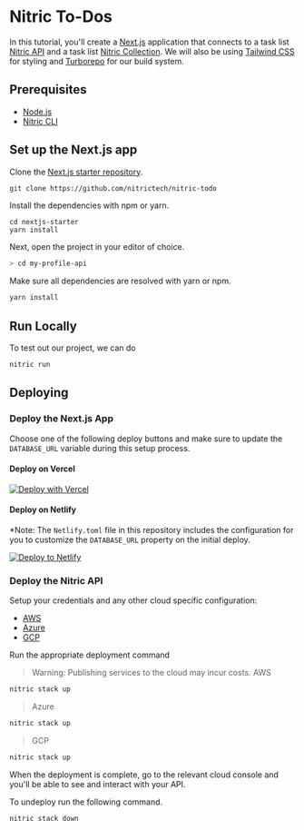 # Nitric To-Dos

In this tutorial, you'll create a [Next.js](https://nextjs.org/) application that connects to a task list [Nitric API](https://nitric.io/docs/apis) and a task list [Nitric Collection](https://nitric.io/docs/collections). We will also be using [Tailwind CSS](https://tailwindcss.com/) for styling and [Turborepo](https://turborepo.org/) for our build system.

## Prerequisites

- [Node.js](https://nodejs.org/en/download/)
- [Nitric CLI](https://nitric.io/docs/installation)

## Set up the Next.js app

Clone the [Next.js starter repository](https://github.com/nitrictech/nitric-todo).

```bash
git clone https://github.com/nitrictech/nitric-todo
```

Install the dependencies with npm or yarn.

```text
cd nextjs-starter
yarn install
```

Next, open the project in your editor of choice.

```bash
> cd my-profile-api
```

Make sure all dependencies are resolved with yarn or npm.

```bash
yarn install
```

## Run Locally

To test out our project, we can do

```bash
nitric run
```

## Deploying

### Deploy the Next.js App

Choose one of the following deploy buttons and make sure to update the `DATABASE_URL` variable during this setup process.

#### Deploy on Vercel

[![Deploy with Vercel](https://vercel.com/button)](https://vercel.com/new/clone?repository-url=https://github.com/nitrictech/nextjs-starter&env=DATABASE_URL)

#### Deploy on Netlify

\*Note: The `Netlify.toml` file in this repository includes the configuration for you to customize the `DATABASE_URL` property on the initial deploy.

[![Deploy to Netlify](https://www.netlify.com/img/deploy/button.svg)](https://app.netlify.com/start/deploy?repository=https://github.com/nitrictech/nextjs-starter)

### Deploy the Nitric API

Setup your credentials and any other cloud specific configuration:

- [AWS](/docs/reference/aws)
- [Azure](/docs/reference/azure)
- [GCP](/docs/reference/gcp)

Run the appropriate deployment command

> Warning: Publishing services to the cloud may incur costs.
> AWS

```bash
nitric stack up
```

> Azure

```bash
nitric stack up
```

> GCP

```bash
nitric stack up
```

When the deployment is complete, go to the relevant cloud console and you'll be able to see and interact with your API.

To undeploy run the following command.

```bash
nitric stack down
```
